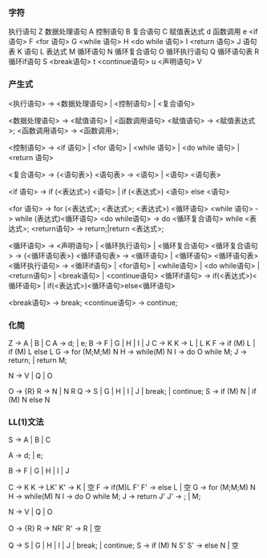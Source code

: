 ### 字符
执行语句		        Z
数据处理语句		    A
控制语句		        B
复合语句		        C
赋值表达式		    d
函数调用		        e
<if 语句>		    F
<for 语句>		    G
<while 语句>		    H
<do while 语句>		I
<return 语句>		J
语句表		        K
语句		            L
表达式		        M
循环语句		        N
循环复合语句		    O
循环执行语句		    Q
循环语句表		    R
循环if语句		    S
<break语句>		    t
<continue语句>		u
<声明语句>            V
### 产生式
<执行语句> -> <数据处理语句> | <控制语句> | <复合语句>

<数据处理语句> -> <赋值语句> | <函数调用语句>
<赋值语句> -> <赋值表达式>;
<函数调用语句> -> <函数调用>;

<控制语句> -> <if 语句> | <for 语句> | <while 语句> | <do while 语句> | <return 语句>

<复合语句> -> {<语句表>}
<语句表> -> <语句> | <语句> <语句表>

<if 语句> -> if (<表达式>) <语句> | if (<表达式>) <语句> else <语句>

<for 语句> -> for (<表达式>; <表达式>; <表达式>) <循环语句>
<while 语句> -> while (表达式)<循环语句>
<do while语句> -> do <循环复合语句> while <表达式>;
<return语句> -> return;|return <表达式>;

<循环语句> -> <声明语句> | <循环执行语句> | <循环复合语句>
<循环复合语句> -> {<循环语句表>}
<循环语句表> -> <循环语句> | <循环语句> <循环语句表>
<循环执行语句> -> <循环if语句> | <for语句> | <while语句> | <do while语句> | <return语句> | <break语句> | <continue语句>
<循环if语句> -> if(<表达式>)<循环语句> | if(<表达式>)<循环语句>else<循环语句>

<break语句> -> break;
<continue语句> -> continue;
### 化简
Z -> A | B | C
A -> d; | e;
B -> F | G | H | I | J
C -> K
K -> L | L K
F -> if (M) L | if (M) L else L
G -> for (M;M;M) N
H -> while(M) N
I -> do O while M;
J -> return; | return M;

N -> V | Q | O

O -> {R}
R -> N | N R
Q -> S | G | H | I | J | break; | continue;
S -> if (M) N | if (M) N else N

### LL(1)文法
S -> A | B | C

A -> d; | e;

B -> F | G | H | I | J

C -> K
K -> LK'
K' -> K | 空
F -> if(M)L F'
F' -> else L | 空
G -> for (M;M;M) N
H -> while(M) N
I -> do O while M;
J -> return J'
J' -> ; | M;

N -> V | Q | O

O -> {R}
R -> NR'
R' -> R | 空

Q -> S | G | H | I | J | break; | continue;
S -> if (M) N S'
S' -> else N | 空
